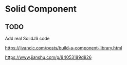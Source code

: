 # Solid Component

## TODO

Add real SolidJS code

https://jivancic.com/posts/build-a-component-library.html

https://www.jianshu.com/p/84053189d826
